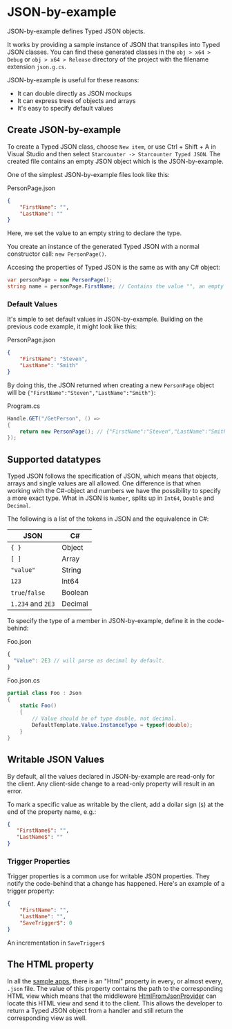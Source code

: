 # JSON-by-example

JSON-by-example defines Typed JSON objects.

It works by providing a sample instance of JSON that transpiles into Typed JSON classes. You can find these generated classes in the `obj > x64 > Debug` or `obj > x64 > Release` directory of the project with the filename extension `json.g.cs`.

JSON-by-example is useful for these reasons:

* It can double directly as JSON mockups
* It can express trees of objects and arrays
* It's easy to specify default values

## Create JSON-by-example

To create a Typed JSON class, choose `New item`, or use <key>Ctrl + Shift + A</key> in Visual Studio and then select `Starcounter -> Starcounter Typed JSON`. The created file contains an empty JSON object which is the JSON-by-example. 

One of the simplest JSON-by-example files look like this:

<div class="code-name">PersonPage.json</div>

```json
{
    "FirstName": "",
    "LastName": ""
}
```

Here, we set the value to an empty string to declare the type.

You create an instance of the generated Typed JSON with a normal constructor call: `new PersonPage()`.

Accesing the properties of Typed JSON is the same as with any C# object:

```cs
var personPage = new PersonPage();
string name = personPage.FirstName; // Contains the value "", an empty string
```

### Default Values

It's simple to set default values in JSON-by-example. Building on the previous code example, it might look like this:

<div class="code-name">PersonPage.json</div>

```json 
{
    "FirstName": "Steven", 
    "LastName": "Smith"
}
```

By doing this, the JSON returned when creating a new `PersonPage` object will be `{"FirstName":"Steven","LastName":"Smith"}`:

<div class="code-name">Program.cs</div>

```cs
Handle.GET("/GetPerson", () =>
{
    return new PersonPage(); // {"FirstName":"Steven","LastName":"Smith"}
});
```

## Supported datatypes

Typed JSON follows the specification of JSON, which means that objects, arrays and single values are all allowed. One difference is that when working with the C#-object and numbers we have the possibility to specify a more exact type. What in JSON is `Number`, splits up in `Int64`, `Double` and `Decimal`.

The following is a list of the tokens in JSON and the equivalence in C#:

| JSON | C# |
|----------------|---------|
| `{ }` | Object |
| `[ ]` | Array |
| `"value"` | String |
| `123` | Int64 |
| `true`/`false` | Boolean |
| `1.234` and `2E3` | Decimal |

To specify the type of a member in JSON-by-example, define it in the code-behind:

<div class="code-name">Foo.json</div>

```js
{
  "Value": 2E3 // will parse as decimal by default.
}
```

<div class="code-name">Foo.json.cs</div>

```cs
partial class Foo : Json
{
    static Foo()
    {
    	// Value should be of type double, not decimal.
        DefaultTemplate.Value.InstanceType = typeof(double);
    }
}
```

## Writable JSON Values

By default, all the values declared in JSON-by-example are read-only for the client. Any client-side change to a read-only property will result in an error.

To mark a specific value as writable by the client, add a dollar sign (`$`) at the end of the property name, e.g.:

```json
{
   "FirstName$": "",
   "LastName$": ""
}
```

### Trigger Properties

Trigger properties is a common use for writable JSON properties. They notify the code-behind that a change has happened. Here's an example of a trigger property:

```json
{
    "FirstName": "",
    "LastName": "",
    "SaveTrigger$": 0
}
```

An incrementation in `SaveTrigger$`

## The HTML property

In all the [sample apps](https://github.com/StarcounterApps/), there is an "Html" property in every, or almost every, `.json` file. The value of this property contains the path to the corresponding HTML view which means that the middleware [HtmlFromJsonProvider](/guides/network/middleware/#htmlfromjsonprovider) can locate this HTML view and send it to the client. This allows the developer to return a Typed JSON object from a handler and still return the corresponding view as well. 